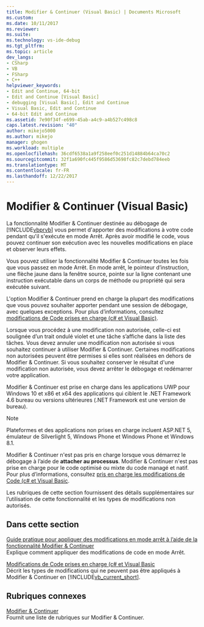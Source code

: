 ```yaml
---
title: Modifier & Continuer (Visual Basic) | Documents Microsoft
ms.custom: 
ms.date: 10/11/2017
ms.reviewer: 
ms.suite: 
ms.technology: vs-ide-debug
ms.tgt_pltfrm: 
ms.topic: article
dev_langs:
- CSharp
- VB
- FSharp
- C++
helpviewer_keywords:
- Edit and Continue, 64-bit
- Edit and Continue [Visual Basic]
- debugging [Visual Basic], Edit and Continue
- Visual Basic, Edit and Continue
- 64-bit Edit and Continue
ms.assetid: 7e90f34f-e699-45ab-a4c9-a4b527c498c8
caps.latest.revision: "40"
author: mikejo5000
ms.author: mikejo
manager: ghogen
ms.workload: multiple
ms.openlocfilehash: 36cdf6538a1a9f258eef0c251d14884b64ca70c2
ms.sourcegitcommit: 32f1a690fc445f9586d53698fc82c7debd784eeb
ms.translationtype: MT
ms.contentlocale: fr-FR
ms.lasthandoff: 12/22/2017
---
```

# <a name="edit-and-continue-visual-basic"></a>Modifier & Continuer (Visual Basic)
La fonctionnalité Modifier & Continuer destinée au débogage de [!INCLUDE[vbprvb](../code-quality/includes/vbprvb_md.md)] vous permet d'apporter des modifications à votre code pendant qu'il s'exécute en mode Arrêt. Après avoir modifié le code, vous pouvez continuer son exécution avec les nouvelles modifications en place et observer leurs effets.  
  
 Vous pouvez utiliser la fonctionnalité Modifier & Continuer toutes les fois que vous passez en mode Arrêt. En mode arrêt, le pointeur d’instruction, une flèche jaune dans la fenêtre source, pointe sur la ligne contenant une instruction exécutable dans un corps de méthode ou propriété qui sera exécutée suivant.

 L'option Modifier & Continuer prend en charge la plupart des modifications que vous pouvez souhaiter apporter pendant une session de débogage, avec quelques exceptions. Pour plus d’informations, consultez [modifications de Code prises en charge (c# et Visual Basic)](../debugger/supported-code-changes-csharp.md).   
  
 Lorsque vous procédez à une modification non autorisée, celle-ci est soulignée d’un trait ondulé violet et une tâche s’affiche dans la liste des tâches. Vous devez annuler une modification non autorisée si vous souhaitez continuer à utiliser Modifier & Continuer. Certaines modifications non autorisées peuvent être permises si elles sont réalisées en dehors de Modifier & Continuer. Si vous souhaitez conserver le résultat d'une modification non autorisée, vous devez arrêter le débogage et redémarrer votre application.  
  
 Modifier & Continuer est prise en charge dans les applications UWP pour Windows 10 et x86 et x64 des applications qui ciblent le .NET Framework 4.6 bureau ou versions ultérieures (.NET Framework est une version de bureau).

 > [!NOTE]
 > Plateformes et des applications non prises en charge incluent ASP.NET 5, émulateur de Silverlight 5, Windows Phone et Windows Phone et Windows 8.1.
  
 Modifier & Continuer n'est pas pris en charge lorsque vous démarrez le débogage à l’aide de **attacher au processus**. Modifier & Continuer n'est pas prise en charge pour le code optimisé ou mixte du code managé et natif. Pour plus d’informations, consultez [pris en charge les modifications de Code (c# et Visual Basic](../debugger/supported-code-changes-csharp.md).
  
 Les rubriques de cette section fournissent des détails supplémentaires sur l’utilisation de cette fonctionnalité et les types de modifications non autorisés.  
  
## <a name="in-this-section"></a>Dans cette section  
 [Guide pratique pour appliquer des modifications en mode arrêt à l’aide de la fonctionnalité Modifier & Continuer](../debugger/how-to-apply-edits-in-break-mode-with-edit-and-continue.md)  
 Explique comment appliquer des modifications de code en mode Arrêt.  
  
 [Modifications de Code prises en charge (c# et Visual Basic](../debugger/supported-code-changes-csharp.md)   
 Décrit les types de modifications qui ne peuvent pas être appliqués à Modifier & Continuer en [!INCLUDE[vb_current_short](../debugger/includes/vb_current_short_md.md)].  
  
## <a name="related-sections"></a>Rubriques connexes  
 [Modifier & Continuer](../debugger/edit-and-continue.md)  
 Fournit une liste de rubriques sur Modifier & Continuer.